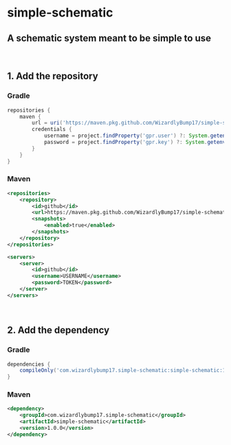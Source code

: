 # simple-schematic
## A schematic system meant to be simple to use
<br>

## 1. Add the repository
### Gradle
```groovy
repositories {
    maven {
        url = uri('https://maven.pkg.github.com/WizardlyBump17/simple-schematic')
        credentials {
            username = project.findProperty('gpr.user') ?: System.getenv('USERNAME')
            password = project.findProperty('gpr.key') ?: System.getenv('TOKEN')
        }
    }
}
```
### Maven
```xml
<repositories>
    <repository>
        <id>github</id>
        <url>https://maven.pkg.github.com/WizardlyBump17/simple-schematic</url>
        <snapshots>
            <enabled>true</enabled>
        </snapshots>
    </repository>
</repositories>

<servers>
    <server>
        <id>github</id>
        <username>USERNAME</username>
        <password>TOKEN</password>
    </server>
</servers>
```
<br>

## 2. Add the dependency
### Gradle
```groovy
dependencies {
    compileOnly('com.wizardlybump17.simple-schematic:simple-schematic:1.0.0')
}
```
### Maven
```xml
<dependency>
    <groupId>com.wizardlybump17.simple-schematic</groupId>
    <artifactId>simple-schematic</artifactId>
    <version>1.0.0</version>
</dependency>
```